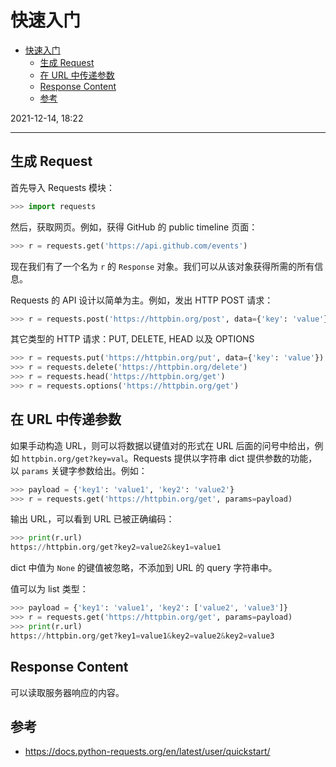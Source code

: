 # 快速入门

- [快速入门](#快速入门)
  - [生成 Request](#生成-request)
  - [在 URL 中传递参数](#在-url-中传递参数)
  - [Response Content](#response-content)
  - [参考](#参考)

2021-12-14, 18:22
***

## 生成 Request

首先导入 Requests 模块：

```python
>>> import requests
```

然后，获取网页。例如，获得 GitHub 的 public timeline 页面：

```python
>>> r = requests.get('https://api.github.com/events')
```

现在我们有了一个名为 `r` 的 `Response` 对象。我们可以从该对象获得所需的所有信息。

Requests 的 API 设计以简单为主。例如，发出 HTTP POST 请求：

```python
>>> r = requests.post('https://httpbin.org/post', data={'key': 'value'})
```

其它类型的 HTTP 请求：PUT, DELETE, HEAD 以及 OPTIONS

```python
>>> r = requests.put('https://httpbin.org/put', data={'key': 'value'})
>>> r = requests.delete('https://httpbin.org/delete')
>>> r = requests.head('https://httpbin.org/get')
>>> r = requests.options('https://httpbin.org/get')
```

## 在 URL 中传递参数

如果手动构造 URL，则可以将数据以键值对的形式在 URL 后面的问号中给出，例如 `httpbin.org/get?key=val`。Requests 提供以字符串 dict 提供参数的功能，以 `params` 关键字参数给出。例如：

```python
>>> payload = {'key1': 'value1', 'key2': 'value2'}
>>> r = requests.get('https://httpbin.org/get', params=payload)
```

输出 URL，可以看到 URL 已被正确编码：

```python
>>> print(r.url)
https://httpbin.org/get?key2=value2&key1=value1
```

dict 中值为 `None` 的键值被忽略，不添加到 URL 的 query 字符串中。

值可以为 list 类型：

```python
>>> payload = {'key1': 'value1', 'key2': ['value2', 'value3']}
>>> r = requests.get('https://httpbin.org/get', params=payload)
>>> print(r.url)
https://httpbin.org/get?key1=value1&key2=value2&key2=value3
```

## Response Content

可以读取服务器响应的内容。

## 参考

- https://docs.python-requests.org/en/latest/user/quickstart/
